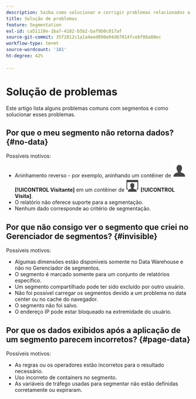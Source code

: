 ```yaml
---
description: Saiba como solucionar e corrigir problemas relacionados a segmentos.
title: Solução de problemas
feature: Segmentation
exl-id: ca51110e-1ba7-4182-b5b2-baf9b0c017af
source-git-commit: 35f2812c1a1a4eed090e04d67014fcebf88a80ec
workflow-type: tm+mt
source-wordcount: '181'
ht-degree: 42%

---
```


# Solução de problemas

Este artigo lista alguns problemas comuns com segmentos e como solucionar esses problemas.

<!-- Looks like this is not part anymore of the current UI.

## Error: "Incompatible elements in this segment" {#incompatible}

This error occurs when you try to save a segment in the Data Warehouse folder where the segment contains elements not compatible with Data Warehouse. To resolve this error, do one of two things:

* Save the segment in a different folder 
* Remove or change the incompatible portions of the segment.

-->

## Por que o meu segmento não retorna dados? {#no-data}

Possíveis motivos:

* Aninhamento reverso - por exemplo, aninhando um contêiner de ![Usuário](/help/assets/icons/User.svg) **[!UICONTROL Visitante]** em um contêiner de ![Visita](/help/assets/icons/Visit.svg) **[!UICONTROL Visita]**.
* O relatório não oferece suporte para a segmentação.
* Nenhum dado corresponde ao critério de segmentação.

## Por que não consigo ver o segmento que criei no Gerenciador de segmentos? {#invisible}

Possíveis motivos:

* Algumas dimensões estão disponíveis somente no Data Warehouse e não no Gerenciador de segmentos.
* O segmento é marcado somente para um conjunto de relatórios específico.
* Um segmento compartilhado pode ter sido excluído por outro usuário.
* Não foi possível carregar os segmentos devido a um problema no data center ou no cache do navegador.
* O segmento não foi salvo.
* O endereço IP pode estar bloqueado na extremidade do usuário.

## Por que os dados exibidos após a aplicação de um segmento parecem incorretos? {#page-data}

Possíveis motivos:

* As regras ou os operadores estão incorretos para o resultado necessário.
* Uso incorreto de containers no segmento.
* As variáveis de tráfego usadas para segmentar não estão definidas corretamente ou expiraram.
